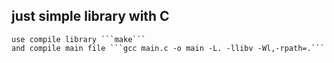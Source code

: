 ## just simple library with C 

    use compile library ```make```
    and compile main file ```gcc main.c -o main -L. -llibv -Wl,-rpath=.```
